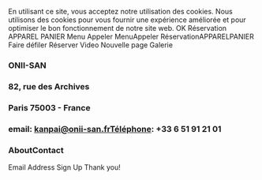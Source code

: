 En utilisant ce site, vous acceptez notre utilisation des cookies. Nous utilisons des cookies pour vous fournir une expérience améliorée et pour optimiser le bon fonctionnement de notre site web.
OK
Réservation  APPAREL  PANIER  Menu  Appeler 
MenuAppeler
RéservationAPPARELPANIER
Faire défiler
Réserver 
Video
Nouvelle page
Galerie
### ONII-SAN
### 82, rue des Archives
### Paris 75003 - France
### email: kanpai@onii-san.frTéléphone: +33 6 51 91 21 01
### AboutContact
Email Address
Sign Up
Thank you!
